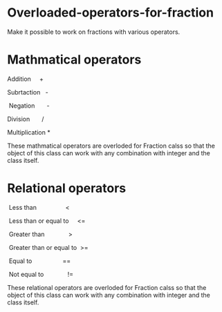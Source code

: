 # Overloaded-operators-for-fraction
Make it possible to work on fractions with various operators.



# Mathmatical operators
  Addition       + 
  
  Subrtaction    -
  
  Negation       -
  
  Division       /
  
  Multiplication *
  
These mathmatical operators are overloded for Fraction calss so that the object of this class can work with any combination with integer
and the class itself.


# Relational operators
  Less than                 <
  
  Less than or equal to     <=
  
  Greater than              >
  
  Greater than or equal to  >=
  
  Equal to                  ==
  
  Not equal to              !=
  
These relational operators are overloded for Fraction calss so that the object of this class can work with any combination with integer and the class itself.
